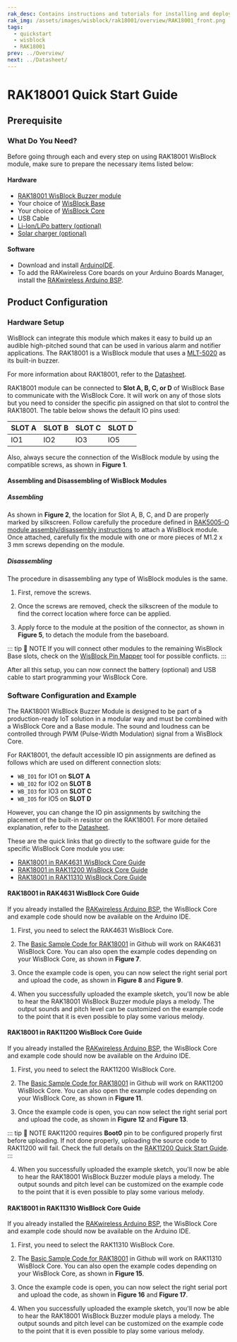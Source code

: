 ```yaml
---
rak_desc: Contains instructions and tutorials for installing and deploying your RAK18001. Instructions are written in a detailed and step-by-step manner for an easier experience in setting up your device. Aside from the hardware configuration, it also contains a software setup that includes detailed example codes that will help you get started.
rak_img: /assets/images/wisblock/rak18001/overview/RAK18001_front.png
tags:
  - quickstart
  - wisblock
  - RAK18001
prev: ../Overview/ 
next: ../Datasheet/ 
---
```


# RAK18001 Quick Start Guide



## Prerequisite

### What Do You Need?

Before going through each and every step on using RAK18001 WisBlock module, make sure to prepare the necessary items listed below:

#### Hardware

- [RAK18001 WisBlock Buzzer module](https://store.rakwireless.com/products/wisblock-buzzer-module-rak18001)
- Your choice of [WisBlock Base](https://store.rakwireless.com/collections/wisblock-base) 
- Your choice of [WisBlock Core](https://store.rakwireless.com/collections/wisblock-core)
- USB Cable
- [Li-Ion/LiPo battery (optional)](https://store.rakwireless.com/collections/wisblock-accessory/products/battery-connector-cable)
- [Solar charger (optional)](https://store.rakwireless.com/collections/wisblock-accessory/products/solar-panel-connector-cable)

#### Software

- Download and install [ArduinoIDE](https://www.arduino.cc/en/Main/Software).
- To add the RAKwireless Core boards on your Arduino Boards Manager, install the [RAKwireless Arduino BSP](https://github.com/RAKWireless/RAKwireless-Arduino-BSP-Index).

## Product Configuration

### Hardware Setup

WisBlock can integrate this module which makes it easy to build up an audible high-pitched sound that can be used in various alarm and notifier applications. The RAK18001 is a WisBlock module that uses a [MLT-5020](https://lcsc.com/product-detail/Buzzers_Jiangsu-Huaneng-Elec-MLT-5020_C94598.html) as its built-in buzzer.

For more information about RAK18001, refer to the [Datasheet](../Datasheet/).

RAK18001 module can be connected to **Slot A, B, C, or D** of WisBlock Base to communicate with the WisBlock Core. It will work on any of those slots but you need to consider the specific pin assigned on that slot to control the RAK18001. The table below shows the default IO pins used:

| SLOT A | SLOT B | SLOT C | SLOT D |
| ------ | ------ | ------ | ------ |
| IO1    | IO2    | IO3    | IO5    |

Also, always secure the connection of the WisBlock module by using the compatible screws, as shown in **Figure 1**.

<rk-img
  src="/assets/images/wisblock/rak18001/quickstart/rak18001_mounting.png"
  width="70%"
  caption="RAK18001 connection to WisBlock Base"
/>

#### Assembling and Disassembling of WisBlock Modules

##### Assembling

As shown in **Figure 2**, the location for Slot A, B, C, and D are properly marked by silkscreen. Follow carefully the procedure defined in [RAK5005-O module assembly/disassembly instructions](https://docs.rakwireless.com/Knowledge-Hub/Learn/RAK5005-O-Baseboard-Installation-Guide/) to attach a WisBlock module. Once attached, carefully fix the module with one or more pieces of M1.2 x 3&nbsp;mm screws depending on the module.

<rk-img
  src="/assets/images/wisblock/rak18001/quickstart/wisblock-sensor-silkscreen.png"
  width="70%"
  caption="sensor connection to WisBlock Base"
/>

##### Disassembling

The procedure in disassembling any type of WisBlock modules is the same. 

1. First, remove the screws.  

<rk-img
  src="/assets/images/wisblock/rak18001/quickstart/removing-screws.png"
  width="70%"
  caption="Removing screws from the WisBlock module"
/>

2. Once the screws are removed, check the silkscreen of the module to find the correct location where force can be applied.

<rk-img
  src="/assets/images/wisblock/rak18001/quickstart/detaching-silkscreen.png"
  width="70%"
  caption="Detaching silkscreen on the WisBlock module"
/>

3. Apply force to the module at the position of the connector, as shown in **Figure 5**, to detach the module from the baseboard.

<rk-img
  src="/assets/images/wisblock/rak18001/quickstart/detaching-module.png"
  width="70%"
  caption="Applying even forces on the proper location of a WisBlock module"
/>

::: tip 📝 NOTE
If you will connect other modules to the remaining WisBlock Base slots, check on the [WisBlock Pin Mapper](https://docs.rakwireless.com/Knowledge-Hub/Pin-Mapper/) tool for possible conflicts.
:::

After all this setup, you can now connect the battery (optional) and USB cable to start programming your WisBlock Core.

### Software Configuration and Example

The RAK18001 WisBlock Buzzer Module is designed to be part of a production-ready IoT solution in a modular way and must be combined with a WisBlock Core and a Base module. The sound and loudness can be controlled through PWM (Pulse-Width Modulation) signal from a WisBlock Core.

For RAK18001, the default accessible IO pin assignments are defined as follows which are used on different connection slots:

- `WB_IO1` for IO1 on **SLOT A**
- `WB_IO2` for IO2 on **SLOT B**
- `WB_IO3` for IO3 on **SLOT C**
- `WB_IO5` for IO5 on **SLOT D**

However, you can change the IO pin assignments by switching the placement of the built-in resistor on the RAK18001. For more detailed explanation, refer to the [Datasheet](https://docs.rakwireless.com/Product-Categories/WisBlock/RAK18001/Datasheet/#hardware).

These are the quick links that go directly to the software guide for the specific WisBlock Core module you use:

- [RAK18001 in RAK4631 WisBlock Core Guide](/Product-Categories/WisBlock/RAK18001/Quickstart/#rak18001-in-rak4631-wisblock-core-guide)
- [RAK18001 in RAK11200 WisBlock Core Guide](/Product-Categories/WisBlock/RAK18001/Quickstart/#rak18001-in-rak11200-wisblock-core-guide)
- [RAK18001 in RAK11310 WisBlock Core Guide](/Product-Categories/WisBlock/RAK18001/Quickstart/#rak18001-in-rak11310-wisblock-core-guide)

#### RAK18001 in RAK4631 WisBlock Core Guide

If you already installed the [RAKwireless Arduino BSP](https://github.com/RAKWireless/RAKwireless-Arduino-BSP-Index), the WisBlock Core and example code should now be available on the Arduino IDE.

1. First, you need to select the RAK4631 WisBlock Core.

<rk-img
  src="/assets/images/wisblock/rak18001/quickstart/rak4631-board.png"
  width="100%"
  caption="Selecting RAK4631 as WisBlock Core"
/>

2. The [Basic Sample Code for RAK18001](https://github.com/RAKWireless/WisBlock/tree/master/examples/RAK4630/sensors/RAK18001_Buzzer) in Github will work on RAK4631 WisBlock Core. You can also open the example codes depending on your WisBlock Core, as shown in **Figure 7**. 

<rk-img
  src="/assets/images/wisblock/rak18001/quickstart/rak4631-examplecode.png"
  width="100%"
  caption="Opening RAK18001 example code for RAK4631 WisBlock Core"
/>

3. Once the example code is open, you can now select the right serial port and upload the code, as shown in **Figure 8** and **Figure 9**.

<rk-img
  src="/assets/images/wisblock/rak18001/quickstart/rak4631-selectport.png"
  width="100%"
  caption="Selecting the correct Serial Port"
/>

<rk-img
  src="/assets/images/wisblock/rak18001/quickstart/rak4631-upload.png"
  width="100%"
  caption="Uploading the RAK18001 example code"
/>

4. When you successfully uploaded the example sketch, you'll now be able to hear the RAK18001 WisBlock Buzzer module plays a melody. The output sounds and pitch level can be customized on the example code to the point that it is even possible to play some various melody.

#### RAK18001 in RAK11200 WisBlock Core Guide

If you already installed the [RAKwireless Arduino BSP](https://github.com/RAKWireless/RAKwireless-Arduino-BSP-Index), the WisBlock Core and example code should now be available on the Arduino IDE.

1. First, you need to select the RAK11200 WisBlock Core.

<rk-img
  src="/assets/images/wisblock/rak18001/quickstart/rak11200-board.png"
  width="100%"
  caption="Selecting RAK11200 as WisBlock Core"
/>

2. The [Basic Sample Code for RAK18001](https://github.com/RAKWireless/WisBlock/tree/master/examples/RAK11200/sensors/RAK18001_Buzzer) in Github will work on RAK11200 WisBlock Core. You can also open the example codes depending on your WisBlock Core, as shown in **Figure 11**. 

<rk-img
  src="/assets/images/wisblock/rak18001/quickstart/rak11200-examplecode.png"
  width="100%"
  caption="Opening RAK18001 example code for RAK11200 WisBlock Core"
/>

3. Once the example code is open, you can now select the right serial port and upload the code, as shown in **Figure 12** and **Figure 13**.

::: tip 📝 NOTE
RAK11200 requires **Boot0** pin to be configured properly first before uploading. If not done properly, uploading the source code to RAK11200 will fail. Check the full details on the [RAK11200 Quick Start Guide](https://docs.rakwireless.com/Product-Categories/WisBlock/RAK11200/Quickstart/#uploading-to-wisblock).
:::

<rk-img
  src="/assets/images/wisblock/rak18001/quickstart/rak11200-selectport.png"
  width="100%"
  caption="Selecting the correct Serial Port"
/>

<rk-img
  src="/assets/images/wisblock/rak18001/quickstart/rak11200-upload.png"
  width="100%"
  caption="Uploading the RAK18001 example code"
/>

4. When you successfully uploaded the example sketch, you'll now be able to hear the RAK18001 WisBlock Buzzer module plays a melody. The output sounds and pitch level can be customized on the example code to the point that it is even possible to play some various melody.

#### RAK18001 in RAK11310 WisBlock Core Guide

If you already installed the [RAKwireless Arduino BSP](https://github.com/RAKWireless/RAKwireless-Arduino-BSP-Index), the WisBlock Core and example code should now be available on the Arduino IDE.

1. First, you need to select the RAK11310 WisBlock Core.

<rk-img
  src="/assets/images/wisblock/rak18001/quickstart/rak11310-board.png"
  width="100%"
  caption="Selecting RAK11310 as WisBlock Core"
/>

2. The [Basic Sample Code for RAK18001](https://github.com/RAKWireless/WisBlock/tree/master/examples/RAK11300/sensors/RAK18001_Buzzer) in Github will work on RAK11310 WisBlock Core. You can also open the example codes depending on your WisBlock Core, as shown in **Figure 15**. 

<rk-img
  src="/assets/images/wisblock/rak18001/quickstart/rak11310-examplecode.png"
  width="100%"
  caption="Opening RAK18001 example code for RAK11310 WisBlock Core"
/>

3. Once the example code is open, you can now select the right serial port and upload the code, as shown in **Figure 16** and **Figure 17**.

<rk-img
  src="/assets/images/wisblock/rak18001/quickstart/rak11310-selectport.png"
  width="100%"
  caption="Selecting the correct Serial Port"
/>

<rk-img
  src="/assets/images/wisblock/rak18001/quickstart/rak11310-upload.png"
  width="100%"
  caption="Uploading the RAK18001 example code"
/>

4. When you successfully uploaded the example sketch, you'll now be able to hear the RAK18001 WisBlock Buzzer module plays a melody. The output sounds and pitch level can be customized on the example code to the point that it is even possible to play some various melody.




